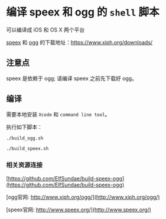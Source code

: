 
# 编译 **speex** 和 **ogg** 的 `shell` 脚本

可以编译成 iOS 和 OS X 两个平台

[speex](https://www.xiph.org/downloads/) 和 [ogg](https://www.xiph.org/downloads/) 的下载地址：https://www.xiph.org/downloads/


## 注意点
speex 是依赖于 ogg; 请编译 speex 之前先下载好 ogg。


## 编译

需要本地安装 `Xcode` 和 `command line tool`。

执行如下脚本：

```sh
./build_ogg.sh

./build_speex.sh

```

### 相关资源连接

[https://github.com/ElfSundae/build-speex-ogg](https://github.com/ElfSundae/build-speex-ogg)

[ogg官网: http://www.xiph.org/ogg/](http://www.xiph.org/ogg/)

[speex官网: http://www.speex.org/](http://www.speex.org/)
